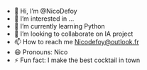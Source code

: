 - 👋 Hi, I’m @NicoDefoy
- 👀 I’m interested in ...
- 🌱 I’m currently learning Python
- 💞️ I’m looking to collaborate on IA project
- 📫 How to reach me Nicodefoy@outlook.fr
- 😄 Pronouns: Nico
- ⚡ Fun fact: I make the best cocktail in town

<!---
NicoDefoy/NicoDefoy is a ✨ special ✨ repository because its `README.md` (this file) appears on your GitHub profile.
You can click the Preview link to take a look at your changes.
--->
